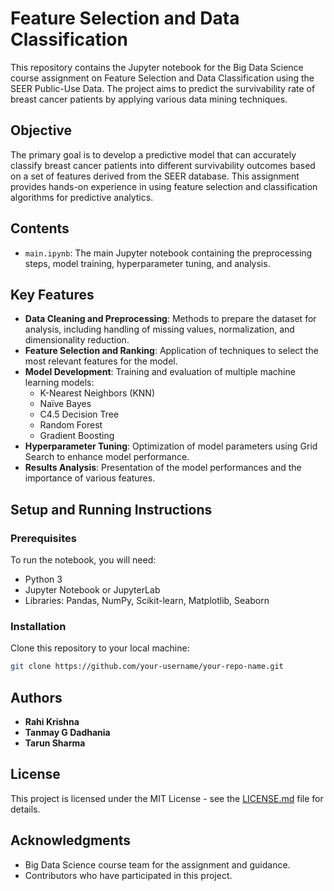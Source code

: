 # Feature Selection and Data Classification

This repository contains the Jupyter notebook for the Big Data Science course assignment on Feature Selection and Data Classification using the SEER Public-Use Data. The project aims to predict the survivability rate of breast cancer patients by applying various data mining techniques.

## Objective

The primary goal is to develop a predictive model that can accurately classify breast cancer patients into different survivability outcomes based on a set of features derived from the SEER database. This assignment provides hands-on experience in using feature selection and classification algorithms for predictive analytics.

## Contents

- `main.ipynb`: The main Jupyter notebook containing the preprocessing steps, model training, hyperparameter tuning, and analysis.

## Key Features

- **Data Cleaning and Preprocessing**: Methods to prepare the dataset for analysis, including handling of missing values, normalization, and dimensionality reduction.
- **Feature Selection and Ranking**: Application of techniques to select the most relevant features for the model.
- **Model Development**: Training and evaluation of multiple machine learning models:
  - K-Nearest Neighbors (KNN)
  - Naïve Bayes
  - C4.5 Decision Tree
  - Random Forest
  - Gradient Boosting
- **Hyperparameter Tuning**: Optimization of model parameters using Grid Search to enhance model performance.
- **Results Analysis**: Presentation of the model performances and the importance of various features.

## Setup and Running Instructions

### Prerequisites

To run the notebook, you will need:
- Python 3
- Jupyter Notebook or JupyterLab
- Libraries: Pandas, NumPy, Scikit-learn, Matplotlib, Seaborn

### Installation

Clone this repository to your local machine:
   ```bash
   git clone https://github.com/your-username/your-repo-name.git
```

## Authors

- **Rahi Krishna**
- **Tanmay G Dadhania**
- **Tarun Sharma**

## License

This project is licensed under the MIT License - see the [LICENSE.md](LICENSE.md) file for details.

## Acknowledgments

- Big Data Science course team for the assignment and guidance.
- Contributors who have participated in this project.
